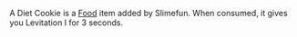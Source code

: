 A Diet Cookie is a [Food](https://github.com/TheBusyBiscuit/Slimefun4/wiki/Food) item added by Slimefun. When consumed, it gives you Levitation I for 3 seconds.
